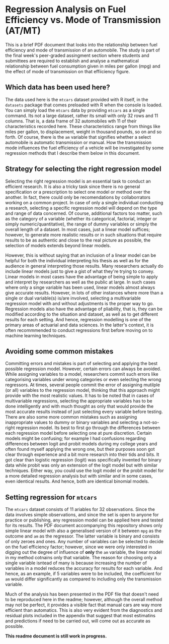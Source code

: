# Regression Analysis on Fuel Efficiency vs. Mode of Transmission (AT/MT)

This is a brief PDF document that looks into the relationship between fuel efficiency and mode of transmission of an automobile. The study is part of the final week's peer-graded assingment section where students and submittees are required to establish and analyse a mathematical relationship between fuel consumption given in miles per gallon (mpg) and the effect of mode of transmission on that effiiciency figure.

## Which data has been used here?

The data used here is the `mtcars` dataset provided with R itself, in the `datasets` package that comes preloaded with R when the console is loaded. You can simply load the `mtcars` data by providing `mtcars` as a single command. Its not a large dataset, rather its small with only 32 rows and 11 columns. That is, a data frame of 32 automobiles wth 11 of their characteristics recorded here. These characteristics range from things like miles per gallon, to displacement, weight in thousand pounds, so on and so forth. Of course, there is the `am` variable that signifies whether a select automobile is automatic transmission or manual. How the transmission mode influences the fuel efficiency of a vehicle will be investigated by some regression methods that I describe them below in this document.

## Strategy for selecting the right regression model
Selecting the right regression model is an essential task to conduct an efficient research. It is also a tricky task since there is no general specification or a prescription to select one model or method over the another. In fact, there could only be recomendations by collaborrators working on a common project. In case of only a single individual conducting a research, selecting a specific regression model will depend on the type and range of data concerned. Of course, additional factors too matter, such as the category of a variable (whether its categorical, factorial, integer or simply numeric/quantitative), the range of dummy variables or simply the overall length of a dataset. In most cases, just a linear model suffices; however, to generate more realistic results or in such situations that require results to be as authentic and close to the real picture as possible, the selection of models extends beyond linear models.

However, this is without saying that an inclusion of a linear model can be helpful for both the individual interpreting his thesis as well as for the audience in general interpreting those results. Many researchers actually do include linear models just to give a gist of what they're trying to convey. Linear models in most cases have the advantage of being simple to apply and interpret by researchers as well as the public at large. In such cases where only a singe variable has been used, linear models almost always give accurate results. However, in lots of other instances where more than a single or dual variable(s) is/are involved, selecting a multivariable regression model with and without adjustments is the proper way to go. Regression models also have the advantage of pliability, that is, they can be modified according to the situation and dataset, as well as to get different results for each setting. And hence, regression modelling is one of the primary areas of actuarial and data sciences. In the latter's context, it is often recommmended to conduct regressions first before moving on to machine learning techniques.

## Avoiding some common mistakes
Committing errors and mistakes is part of selecting and applying the best possible regression model. However, certain errors can always be avoided. While assigning variables to a model, researchers commit such errors like categorising variables under wrong categories or even selecting the wrong regressors. At times, several people commit the error of assigning mutilple (or all) variables to the regression model, thinking that this approach might provide with the most realistic values. It has to be noted that in cases of multivariable regressions, selecting the appropriate variables has to be done intelligently and with much thought as only that would provide the most accurate results instead of just selecting every variable before testing. There are also some more common mistakes such as assigning inappropriate values to dummy or binary variables and selecting a not-so-right regression model. Its best to first go through the differences between each regression model before selecting one at pure discretion. Certain models might be confusing; for example I had confusions regarding differences between logit and probit models during my college years and often found myself applying the wrong one, but their purposes soon got clear through experience and a bit more research into their tids and bits. It got clear than logistic regression (logit) was specifically invented for binary data while probit was only an extension of the logit model but with similar techniques. Either way, you could use the logit model or the probit model for a more detailed regression analysis but with similar and in some cases, even identical results. And hence, both are identical binomial models.

## Setting regression for `mtcars`
The `mtcars` dataset consists of 11 ariables for 32 observations. Since the data involves simple observations, and since the set is open to anyone for practice or publishing, any regression model can be applied here and tested for its results. The PDF document accompanying this repository shows only simple linear model with also a generalised version of it between `mpg` as the outcome and `am` as the regressor. The latter variable is binary and consists of only zeroes and ones. Any number of variables can be selected to decide on the fuel efficiency factor; however, since we were only interested in digging out the degree of influence of **only** the `am` variable, the linear model in my method cotnains only that variable. The reason for choosing only a single variable isntead of many is because increasing the number of variables in a model reduces the accuracy for results for each variable. And hence, as an example, if 5 variables were to be included, the coefficient for `am` would differ significantly as compared to including only the transmission variable.

Much of the analysis has been presented in the PDF file that doesn't need to be reproduced here in the readme; however, although the overall method may not be perfect, it provides a visible fact that manual cars are way more efficient than automatics. This is also very evident from the diagnostics and residual plots included in the appendix that suggest that most estimatins and predictions if need to be carried out, will come out as accurate as possible.

**This readme document is still work in progress.**
